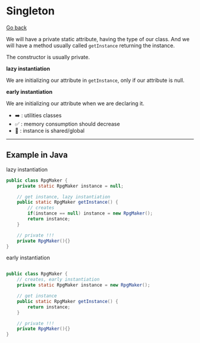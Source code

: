 # Singleton

[Go back](..)

We will have a private static attribute, having the type of our class.
And we will have a method usually called ``getInstance`` returning the instance.

The constructor is usually private.

**lazy instantiation**

We are initializing our attribute in ``getInstance``, only if our attribute
is null.

**early instantiation**

We are initializing our attribute when we are declaring it.

* ➡️ : utilities classes
* ✅ : memory consumption should decrease
* 🚫 : instance is shared/global

<hr class="sl">

## Example in Java

lazy instantiation

```java
public class RpgMaker {
    private static RpgMaker instance = null;

    // get instance, lazy instantiation
    public static RpgMaker getInstance() {
        // creates
        if(instance == null) instance = new RpgMaker();
        return instance;
    }

    // private !!!
    private RpgMaker(){}
}
```
early instantiation

```java

public class RpgMaker {
    // creates, early instantiation
    private static RpgMaker instance = new RpgMaker();

    // get instance
    public static RpgMaker getInstance() {
        return instance;
    }

    // private !!!
    private RpgMaker(){}
}
```